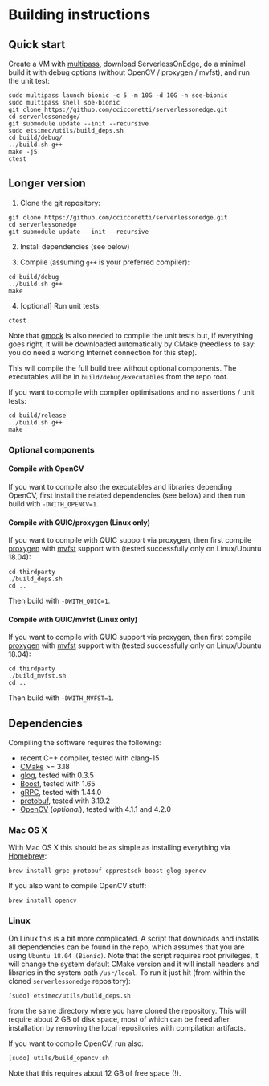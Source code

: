 # Building instructions

## Quick start

Create a VM with [multipass](https://multipass.run/), download ServerlessOnEdge, do a minimal build it with debug options (without OpenCV / proxygen / mvfst), and run the unit test:

```
sudo multipass launch bionic -c 5 -m 10G -d 10G -n soe-bionic
sudo multipass shell soe-bionic
git clone https://github.com/ccicconetti/serverlessonedge.git
cd serverlessonedge/
git submodule update --init --recursive
sudo etsimec/utils/build_deps.sh
cd build/debug/
../build.sh g++
make -j5
ctest
```

## Longer version

1. Clone the git repository:

```
git clone https://github.com/ccicconetti/serverlessonedge.git
cd serverlessonedge
git submodule update --init --recursive
```

2. Install dependencies (see below)

3. Compile (assuming `g++` is your preferred compiler):

```
cd build/debug
../build.sh g++
make
```

4. [optional] Run unit tests:

```
ctest
```

Note that [gmock](https://github.com/google/googlemock) is also needed to compile the unit tests but, if everything goes right, it will be downloaded automatically by CMake (needless to say: you do need a working Internet connection for this step).

This will compile the full build tree without optional components. The executables will be in `build/debug/Executables` from the repo root.

If you want to compile with compiler optimisations and no assertions / unit tests:

```
cd build/release
../build.sh g++
make
```

### Optional components

#### Compile with OpenCV

If you want to compile also the executables and libraries depending OpenCV, first install the related dependencies (see below) and then run build with `-DWITH_OPENCV=1`.

#### Compile with QUIC/proxygen (Linux only)

If you want to compile with QUIC support via proxygen, then first compile [proxygen](https://github.com/facebook/proxygen) with [mvfst](https://github.com/facebookincubator/mvfst) support with (tested successfully only on Linux/Ubuntu 18.04):

```
cd thirdparty
./build_deps.sh
cd ..
```

Then build with `-DWITH_QUIC=1`.

#### Compile with QUIC/mvfst (Linux only)

If you want to compile with QUIC support via proxygen, then first compile [proxygen](https://github.com/facebook/proxygen) with [mvfst](https://github.com/facebookincubator/mvfst) support with (tested successfully only on Linux/Ubuntu 18.04):

```
cd thirdparty
./build_mvfst.sh
cd ..
```

Then build with `-DWITH_MVFST=1`.

## Dependencies

Compiling the software requires the following:

- recent C++ compiler, tested with clang-15
- [CMake](https://cmake.org/) >= 3.18
- [glog](https://github.com/google/glog), tested with 0.3.5
- [Boost](https://www.boost.org/), tested with 1.65
- [gRPC](https://grpc.io/), tested with 1.44.0
- [protobuf](https://developers.google.com/protocol-buffers/), tested with 3.19.2
- [OpenCV](https://opencv.org/) (_optional_), tested with 4.1.1 and 4.2.0
 
### Mac OS X

With Mac OS X this should be as simple as installing everything via [Homebrew](https://brew.sh/):

```
brew install grpc protobuf cpprestsdk boost glog opencv
```

If you also want to compile OpenCV stuff:

```
brew install opencv
```

### Linux

On Linux this is a bit more complicated. A script that downloads and installs all dependencies can be found in the repo, which assumes that you are using `Ubuntu 18.04 (Bionic)`. Note that the script requires root privileges, it will change the system default CMake version and it will install headers and libraries in the system path `/usr/local`. To run it just hit (from within the cloned `serverlessonedge` repository):

```
[sudo] etsimec/utils/build_deps.sh
```

from the same directory where you have cloned the repository. This will require about 2 GB of disk space, most of which can be freed after installation by removing the local repositories with compilation artifacts.

If you want to compile OpenCV, run also:

```
[sudo] utils/build_opencv.sh
```

Note that this requires about 12 GB of free space (!).
